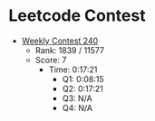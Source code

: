 # Leetcode Contest

* [Weekly Contest 240](https://leetcode.com/contest/weekly-contest-240)
  * Rank: 1839 / 11577
  * Score: 7
    * Time: 0:17:21
      * Q1: 0:08:15
      * Q2: 0:17:21
      * Q3: N/A
      * Q4: N/A

